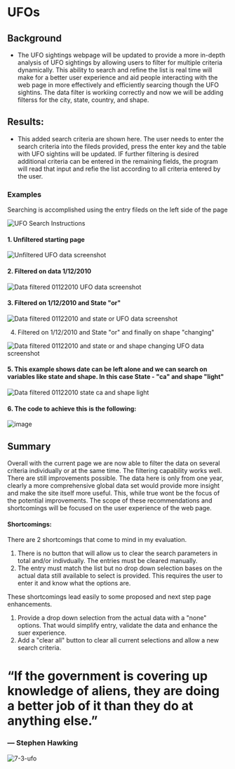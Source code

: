 # UFOs

## Background 
  - The UFO sightings webpage will be updated to provide a more in-depth analysis of UFO sightings by allowing users to filter for multiple criteria dynamically.  This ability to search and refine the list is real time will make for a better user experience and aid people interacting with the web page in more effectively and efficiently searcing though the UFO sightins. The data filter is workiing correctly and now we will be adding filterss for the city, state, country, and shape.

## Results: 
   - This added search criteria are shown here.  The user needs to enter the search criteria into the fileds provided, press the enter key and the table with UFO sightins will be updated.  IF further filtering is desired additional criteria can be entered in the remaining fields, the program will read that input and refie the list according to all criteria entered by the user.

### Examples

Searching is accomplished using the entry fileds on the left side of the page

![UFO Search Instructions](https://user-images.githubusercontent.com/91839403/152858215-bc512959-0684-477e-be99-a4f7124a7118.jpg)

#### 1.  Unfiltered starting page

![Unfiltered UFO data screenshot](https://user-images.githubusercontent.com/91839403/152860954-32a1e192-d576-4909-8d1c-418a492aba1b.jpg)

#### 2. Filtered on data 1/12/2010

![Data filtered 01122010 UFO data screenshot](https://user-images.githubusercontent.com/91839403/152860762-23164288-b53b-4283-8fe3-807317c80e07.jpg)

#### 3. Filtered on 1/12/2010 and State "or"

![Data filtered 01122010 and state or UFO data screenshot](https://user-images.githubusercontent.com/91839403/152861291-a45fea0b-1ce1-4ed7-9bac-09a10b1dee65.jpg)

4. Filtered on 1/12/2010 and State "or" and finally on shape "changing"

![Data filtered 01122010 and state or and shape changing UFO data screenshot](https://user-images.githubusercontent.com/91839403/152861611-e3a96ffd-42d9-4e46-b9be-5842764d77a2.jpg)

#### 5. This example shows date can be left alone and we can search on variables like state and shape. In this case State - "ca" and shape "light"

![Data filtered 01122010 state ca and shape light](https://user-images.githubusercontent.com/91839403/152861958-54ca7876-7d43-4c50-ab01-f86c60417f5e.jpg)

#### 6. The code to achieve this is the following:

![image](https://user-images.githubusercontent.com/91839403/152856738-ac4a3da2-4488-4edb-831e-6f68a44ea317.png)


## Summary

Overall with the current page we are now able to filter the data on several criteria individually or at the same time.  The filtering capability works well.
There are still improvements possible.  The data here is only from one year, clearly a more comprehensive global data set would provide more insight and make the site itself more useful.  This, while true wont be the focus of the potential improvements.  The scope of these recommendations and shortcomings will be focused on the user experience of the web page. 

#### Shortcomings:
There are 2 shortcomings that come to mind in my evaluation.
1) There is no button that will allow us to clear the search parameters in total and/or indivdually. The entries must be cleared manually.
2) The entry must match the list but no drop down selection bases on the actual data still available to select is provided. This requires the user to enter it and know what the options are.

These shortcomings lead easily to some proposed and next step page enhancements.
1) Provide a drop down selection from the actual data with a "none" options.  That would simplify entry, validate the data and enhance the suer experience.
2) Add a "clear all" button to clear all current selections and allow a new search criteria.






# “If the government is covering up knowledge of aliens, they are doing a better job of it than they do at anything else.”
###   ― Stephen Hawking


![7-3-ufo](https://user-images.githubusercontent.com/91839403/152862338-625ed0f9-31fd-4433-aef1-d7e5a8908cc0.jpg)




